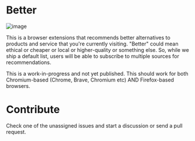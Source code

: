 # Better

![image](https://user-images.githubusercontent.com/19304/89511791-fcffce80-d7ef-11ea-9d2e-e2557d77a9b3.png)

This is a browser extensions that recommends better alternatives to products and service that you're currently visiting. "Better" could mean ethical or cheaper or local or higher-quality or something else. So, while we ship a default list, users will be able to subscribe to multiple sources for recommendations.

This is a work-in-progress and not yet published. This should work for both Chromium-based (Chrome, Brave, Chromium etc) AND Firefox-based browsers.

# Contribute

Check one of the unassigned issues and start a discussion or send a pull request.
